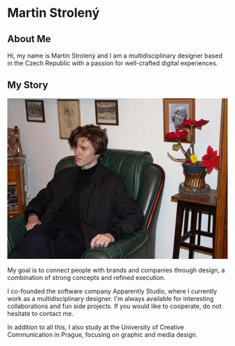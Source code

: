 # Martin Strolený

## About Me

Hi, my name is Martin Strolený and I am a multidisciplinary designer based in the Czech Republic with a passion for well-crafted digital experiences.

## My Story

![Martin Strolený sitting on a old chair staring out of focus.](img/martin-stroleny.jpg)

My goal is to connect people with brands and companies through design, a combination of strong concepts and refined execution.

I co-founded the software company Apparently Studio, where I currently work as a multidisciplinary designer. I'm always available for interesting collaborations and fun side projects. If you would like to cooperate, do not hesitate to contact me.

In addition to all this, I also study at the University of Creative Communication in Prague, focusing on graphic and media design.
